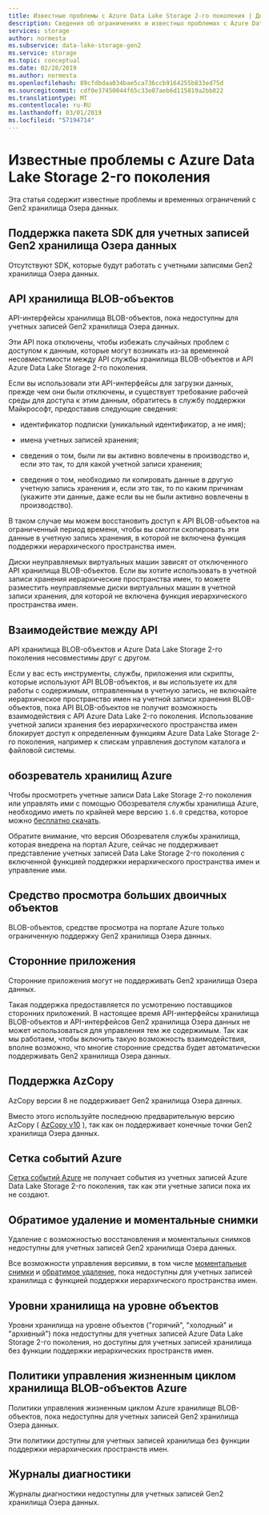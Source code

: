 ```yaml
---
title: Известные проблемы с Azure Data Lake Storage 2-го поколения | Документация Майкрософт
description: Сведения об ограничениях и известных проблемах с Azure Data Lake Storage 2-го поколения
services: storage
author: normesta
ms.subservice: data-lake-storage-gen2
ms.service: storage
ms.topic: conceptual
ms.date: 02/28/2019
ms.author: normesta
ms.openlocfilehash: 89cfdbdaa034bae5ca736ccb9164255b833ed75d
ms.sourcegitcommit: cdf0e37450044f65c33e07aeb6d115819a2bb822
ms.translationtype: MT
ms.contentlocale: ru-RU
ms.lasthandoff: 03/01/2019
ms.locfileid: "57194714"
---
```

# <a name="known-issues-with-azure-data-lake-storage-gen2"></a>Известные проблемы с Azure Data Lake Storage 2-го поколения

Эта статья содержит известные проблемы и временных ограничений с Gen2 хранилища Озера данных.

## <a name="sdk-support-for-data-lake-storage-gen2-accounts"></a>Поддержка пакета SDK для учетных записей Gen2 хранилища Озера данных

Отсутствуют SDK, которые будут работать с учетными записями Gen2 хранилища Озера данных.

## <a name="blob-storage-apis"></a>API хранилища BLOB-объектов

API-интерфейсы хранилища BLOB-объектов, пока недоступны для учетных записей Gen2 хранилища Озера данных.

Эти API пока отключены, чтобы избежать случайных проблем с доступом к данным, которые могут возникать из-за временной несовместимости между API службы хранилища BLOB-объектов и API Azure Data Lake Storage 2-го поколения.

Если вы использовали эти API-интерфейсы для загрузки данных, прежде чем они были отключены, и существует требование рабочей среды для доступа к этим данным, обратитесь в службу поддержки Майкрософт, предоставив следующие сведения:

* идентификатор подписки (уникальный идентификатор, а не имя);

* имена учетных записей хранения;

* сведения о том, были ли вы активно вовлечены в производство и, если это так, то для какой учетной записи хранения;

* сведения о том, необходимо ли копировать данные в другую учетную запись хранения и, если это так, то по каким причинам (укажите эти данные, даже если вы не были активно вовлечены в производство).

В таком случае мы можем восстановить доступ к API BLOB-объектов на ограниченный период времени, чтобы вы смогли скопировать эти данные в учетную запись хранения, в которой не включена функция поддержки иерархического пространства имен.

Диски неуправляемых виртуальных машин зависят от отключенного API хранилища BLOB-объектов. Если вы хотите использовать в учетной записи хранения иерархические пространства имен, то можете разместить неуправляемые диски виртуальных машин в учетной записи хранения, для которой не включена функция иерархического пространства имен.

## <a name="api-interoperability"></a>Взаимодействие между API

API хранилища BLOB-объектов и Azure Data Lake Storage 2-го поколения несовместимы друг с другом.

Если у вас есть инструменты, службы, приложения или скрипты, которые используют API BLOB-объектов, и вы используете их для работы с содержимым, отправленным в учетную запись, не включайте иерархическое пространство имен на учетной записи хранения BLOB-объектов, пока API BLOB-объектов не получит возможность взаимодействия с API Azure Data Lake 2-го поколения. Использование учетной записи хранения без иерархического пространства имен блокирует доступ к определенным функциям Azure Data Lake Storage 2-го поколения, например к спискам управления доступом каталога и файловой системы.

## <a name="azure-storage-explorer"></a>обозреватель хранилищ Azure

Чтобы просмотреть учетные записи Data Lake Storage 2-го поколения или управлять ими с помощью Обозревателя службы хранилища Azure, необходимо иметь по крайней мере версию `1.6.0` средства, которое можно [бесплатно скачать](https://azure.microsoft.com/features/storage-explorer/).

Обратите внимание, что версия Обозревателя службы хранилища, которая внедрена на портал Azure, сейчас не поддерживает представление учетных записей Data Lake Storage 2-го поколения с включенной функцией поддержки иерархического пространства имен и управление ими.

## <a name="blob-viewing-tool"></a>Средство просмотра больших двоичных объектов

BLOB-объектов, средстве просмотра на портале Azure только ограниченную поддержку Gen2 хранилища Озера данных.

## <a name="third-party-applications"></a>Сторонние приложения

Сторонние приложения могут не поддерживать Gen2 хранилища Озера данных.

Такая поддержка предоставляется по усмотрению поставщиков сторонних приложений. В настоящее время API-интерфейсы хранилища BLOB-объектов и API-интерфейсов Gen2 хранилища Озера данных не может использоваться для управления тем же содержимым. Так как мы работаем, чтобы включить такую возможность взаимодействия, вполне возможно, что многие сторонние средства будет автоматически поддерживать Gen2 хранилища Озера данных.

## <a name="azcopy-support"></a>Поддержка AzCopy

AzCopy версии 8 не поддерживает Gen2 хранилища Озера данных.

Вместо этого используйте последнюю предварительную версию AzCopy ( [AzCopy v10](https://docs.microsoft.com/azure/storage/common/storage-use-azcopy-v10?toc=%2fazure%2fstorage%2ftables%2ftoc.json) ), так как он поддерживает конечные точки Gen2 хранилища Озера данных.

## <a name="azure-event-grid"></a>Сетка событий Azure

[Сетка событий Azure](https://azure.microsoft.com/services/event-grid/) не получает события из учетных записей Azure Data Lake Storage 2-го поколения, так как эти учетные записи пока их не создают.  

## <a name="soft-delete-and-snapshots"></a>Обратимое удаление и моментальные снимки

Удаление с возможностью восстановления и моментальных снимков недоступны для учетных записей Gen2 хранилища Озера данных.

Все возможности управления версиями, в том числе [моментальные снимки](https://docs.microsoft.com/rest/api/storageservices/creating-a-snapshot-of-a-blob) и [обратимое удаление](https://docs.microsoft.com/azure/storage/blobs/storage-blob-soft-delete), пока недоступны для учетных записей хранилища с функцией поддержки иерархического пространства имен.

## <a name="object-level-storage-tiers"></a>Уровни хранилища на уровне объектов

Уровни хранилища на уровне объектов ("горячий", "холодный" и "архивный") пока недоступны для учетных записей Azure Data Lake Storage 2-го поколения, но доступны для учетных записей хранилища без функции поддержки иерархических пространств имен.

## <a name="azure-blob-storage-lifecycle-management-policies"></a>Политики управления жизненным циклом хранилища BLOB-объектов Azure

Политики управления жизненным циклом Azure хранилище BLOB-объектов, пока недоступны для учетных записей Gen2 хранилища Озера данных.

Эти политики доступны для учетных записей хранилища без функции поддержки иерархических пространств имен.

## <a name="diagnostic-logs"></a>Журналы диагностики

Журналы диагностики недоступны для учетных записей Gen2 хранилища Озера данных.
